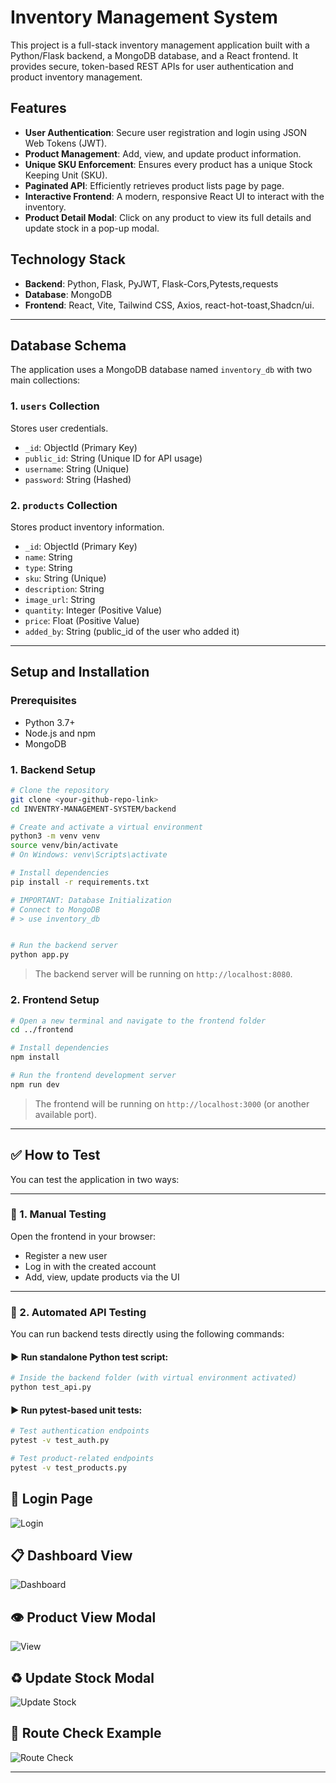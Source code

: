 # Inventory Management System

This project is a full-stack inventory management application built with a Python/Flask backend, a MongoDB database, and a React frontend. It provides secure, token-based REST APIs for user authentication and product inventory management.

## Features

- **User Authentication**: Secure user registration and login using JSON Web Tokens (JWT).
- **Product Management**: Add, view, and update product information.
- **Unique SKU Enforcement**: Ensures every product has a unique Stock Keeping Unit (SKU).
- **Paginated API**: Efficiently retrieves product lists page by page.
- **Interactive Frontend**: A modern, responsive React UI to interact with the inventory.
- **Product Detail Modal**: Click on any product to view its full details and update stock in a pop-up modal.

## Technology Stack

- **Backend**: Python, Flask, PyJWT, Flask-Cors,Pytests,requests
- **Database**: MongoDB
- **Frontend**: React, Vite, Tailwind CSS, Axios, react-hot-toast,Shadcn/ui.

---

## Database Schema

The application uses a MongoDB database named `inventory_db` with two main collections:

### 1. `users` Collection
Stores user credentials.
- `_id`: ObjectId (Primary Key)
- `public_id`: String (Unique ID for API usage)
- `username`: String (Unique)
- `password`: String (Hashed)

### 2. `products` Collection
Stores product inventory information.
- `_id`: ObjectId (Primary Key)
- `name`: String
- `type`: String
- `sku`: String (Unique)
- `description`: String
- `image_url`: String
- `quantity`: Integer (Positive Value)
- `price`: Float (Positive Value)
- `added_by`: String (public_id of the user who added it)

---

## Setup and Installation

### Prerequisites
- Python 3.7+
- Node.js and npm
- MongoDB 

### 1. Backend Setup

```bash
# Clone the repository
git clone <your-github-repo-link>
cd INVENTRY-MANAGEMENT-SYSTEM/backend

# Create and activate a virtual environment
python3 -m venv venv
source venv/bin/activate
# On Windows: venv\Scripts\activate

# Install dependencies
pip install -r requirements.txt

# IMPORTANT: Database Initialization
# Connect to MongoDB 
# > use inventory_db


# Run the backend server
python app.py
```
> The backend server will be running on `http://localhost:8080`.

### 2. Frontend Setup

```bash
# Open a new terminal and navigate to the frontend folder
cd ../frontend

# Install dependencies
npm install

# Run the frontend development server
npm run dev
```
> The frontend will be running on `http://localhost:3000` (or another available port).

---

## ✅ How to Test

You can test the application in two ways:

---

### 🔹 1. Manual Testing

Open the frontend in your browser:

- Register a new user
- Log in with the created account
- Add, view, update products via the UI

---

### 🔹 2. Automated API Testing

You can run backend tests directly using the following commands:

#### ▶️ Run standalone Python test script:

```bash
# Inside the backend folder (with virtual environment activated)
python test_api.py
```
#### ▶️ Run pytest-based unit tests:

```bash
# Test authentication endpoints
pytest -v test_auth.py

# Test product-related endpoints
pytest -v test_products.py
```
## 🔐 Login Page
![Login](./frontend/src/assets/Login.png)

## 📋 Dashboard View
![Dashboard](./frontend/src/assets/Dashboard.png)

## 👁️ Product View Modal
![View](./frontend/src/assets/View.png)

## ♻️ Update Stock Modal
![Update Stock](./frontend/src/assets/UpdateStock.png)

## 🔄 Route Check Example
![Route Check](./frontend/src/assets/RouteCheck.png)

---

